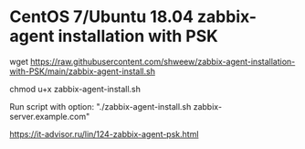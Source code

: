 # CentOS 7/Ubuntu 18.04 zabbix-agent installation with PSK

wget https://raw.githubusercontent.com/shweew/zabbix-agent-installation-with-PSK/main/zabbix-agent-install.sh

chmod u+x zabbix-agent-install.sh

Run script with option: "./zabbix-agent-install.sh zabbix-server.example.com"

https://it-advisor.ru/lin/124-zabbix-agent-psk.html
